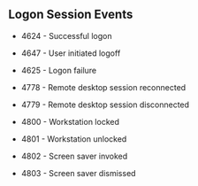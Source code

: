 
## Logon Session Events  

* 4624 - Successful logon  

* 4647 - User initiated logoff  

* 4625 - Logon failure  

* 4778 - Remote desktop session reconnected  

* 4779 - Remote desktop session disconnected  

* 4800 - Workstation locked  

* 4801 - Workstation unlocked

* 4802 - Screen saver invoked  

* 4803 - Screen saver dismissed  
